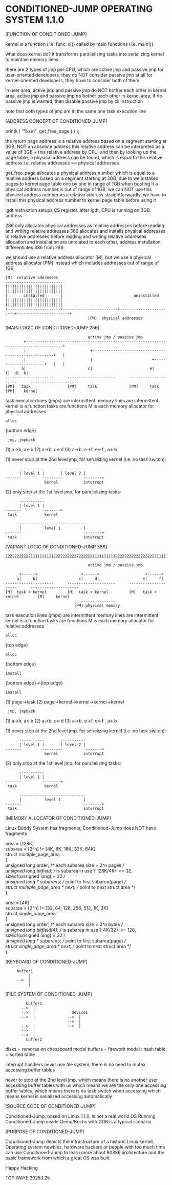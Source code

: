 # CONDITIONED-JUMP OPERATING SYSTEM 1.1.0

[FUNCTION OF CONDITIONED-JUMP]

kernel is a function (i.e. func_x()) called by main functions (i.e. main())

what does kernel do? it transforms parallelizing tasks into serializing kernel to maintain memory lines

there are 2 types of jmp per CPU, which are active jmp and passive jmp
for user-oriented developers, they do NOT consider passive jmp at all
for kernel-oriented developers, they have to consider both of them

in user area, active jmp and passive jmp do NOT bother each other
in kernel area, active jmp and passive jmp do bother each other
in kernel area, if no passive jmp is wanted, then disable passive jmp by cli instruction

note that both types of jmp are in the same one task execution line

[ADDRESS CONCEPT OF CONDITIONED-JUMP]

printk ( "%x\n", get_free_page ( ) );

the return page address is a relative address based on a segment starting at 3GB, NOT an absolute address
this relative address can be interpreted as a value of 3GB + this relative address by CPU, and then
by looking up the page table, a physical address can be found, which is equal to this relative address
i.e. relative addresses == physical addresses

get_free_page allocates a physical address number which is equal to a relative address based on a segment
starting at 3GB, due to we installed pages to kernel page table one by one in range of 1GB when booting
if a physical address number is out of range of 1GB, we can NOT use this physical address number as a relative
address straightforwardly. we have to install this physical address number to kernel page table before using it

lgdt instruction setups CS register. after lgdt, CPU is running on 3GB address

286 only allocates physical addresses as relative addresses before reading and writing relative addresses
386 allocates and installs physical addresses to relative addresses before reading and writing relative addresses
allocation and installation are unrelated to each other, address installation differentiates 386 from 286

we should use a relative address allocator [M], but we use a physical address allocator [PM] instead
which includes addresses out of range of 1GB

    [M]  relative addresses
    -------------------------
    |||||||||||||||||||||||||
    |||||||||||||||||||||||||
    |       installed       |                               uninstalled
    |||||||||||||||||||||||||
    |||||||||||||||||||||||||
    +-----------------------+------------------------+------------------------+-----------------------+
                                        [PM]  physical addresses

[MAIN LOGIC OF CONDITIONED-JUMP 286]

                                        active jmp / passive jmp
            +--------------------------------------------------------------------------------------+
            |                            +-----------------------------------------------------+   |
            |                            |                          +----------------------+   |   |
           a|                           c|                         e|                     f|  d|  b|
    ---------------------      ---------------------      ---------------------      ---------------------
    [PM]   task                [PM]     task              [PM]     task              [PM]    kernel

task execution lines (jmps) are intermittent
memory lines are intermittent
kernel is a function
tasks are functions
M is each memory allocator for physical addresses

    alloc
{bottom edge}

     jmp, jmpback
(1) a->b, a<-b
(2) a->b, c<-d
(3) a->b,
    e->f, e<-f
        , a<-b

(1) never stop at the 2nd level jmp, for serializing kernel (i.e. no task switch):

          -----------       -----------
          | level 1 |       | level 2 |
    -------         ---------         -------->
                     kernel           interrupt

(2) only stop at the 1st level jmp, for parallelizing tasks:

          -----------
          | level 1 |
    -------         -------->
     task            kernel

          -----------------------------
          |          level 1          |
    -------                           -------->
     task                             interrupt

[VARIANT LOGIC OF CONDITIONED-JUMP 386]

    222222222221111111111222222222222222221111111111222222222222222222111111111111111111111111111111111111

                                        active jmp / passive jmp

          +------+                   +------+                    +------+
         a|     b|                  c|     d|                   e|     f|
    ---------------------      ---------------------      ---------------------      ---------------------
    [M]  task + kernel         [M]  task + kernel         [M]   task + kernel        [M]     kernel
                                     ---------------
                                  [PM] physical memory

task execution lines (jmps) are intermittent
memory lines are intermittent
kernel is a function
tasks are functions
M is each memory allocator for relative addresses

    alloc
{top edge}

    alloc
{bottom edge}

    install
{bottom edge}->{top edge}

    install
(1) page->task
(2) page->kernel->kernel->kernel->kernel

     jmp, jmpback
(1) a->b, a<-b
(2) a->b, c<-d
(3) a->b,
    e->f, e<-f
        , a<-b

(1) never stop at the 2nd level jmp, for serializing kernel (i.e. no task switch):

          -----------       -----------
          | level 1 |       | level 2 |
    -------         ---------         -------->
                     kernel           interrupt

(2) only stop at the 1st level jmp, for parallelizing tasks:

          -----------
          | level 1 |
    -------         -------->
     task            kernel

          -----------------------------
          |          level 1          |
    -------                           -------->
     task                             interrupt

[MEMORY ALLOCATOR OF CONDITIONED-JUMP]

Linux Buddy System has fragments, Conditioned-Jump does NOT have fragments

area = [128K]  
subarea = [2^n] !> [4K, 8K, 16K, 32K, 64K]  
struct multiple_page_area  
{  
     unsigned long order;               /* each subarea size = 2^n pages */  
     unsigned long bitfield;            /* is subarea in use ? 128K/4K+ <= 32, sizeof(unsigned long) = 32 */  
     unsigned long * subareas;          /* point to first subarea(page) */  
     struct multiple_page_area * next;  /* point to next struct area */  
};  

area = [4K]  
subarea = [2^n] !> [32, 64, 128, 256, 512, 1K, 2K]  
struct single_page_area  
{  
     unsigned long order;               /* each subarea size = 2^n bytes */  
     unsigned long bitfield[4];         /* is subarea in use ? 4K/32+ <= 128, sizeof(unsigned long) = 32 */  
     unsigned long * subareas;          /* point to first subarea(page) */  
     struct single_page_area * next;    /* point to next struct area */  
};  

[KEYBOARD OF CONDITIONED-JUMP]

         buffer1
              |
         -->  |
              |

[FILE SYSTEM OF CONDITIONED-JUMP]

             buffer1
           -->  |
           -->  |                device1
           -->  |              -->  |
                               -->  |
           -->  |              -->  |
           -->  |
           -->  |
             buffer2

disks = remoras on chessboard model
buffers = firework model : hash table + sorted table

interrupt handlers never use file system, there is no need to mutex accessing buffer tables

never to stop at the 2nd level jmp, which means there is no another user accessing buffer tables with us
which means we are the only one accessing buffer tables, which means there is no task switch when accessing
which means kernel is serialized accessing automatically

[SOURCE CODE OF CONDITIONED-JUMP]

Conditioned-Jump, based on Linux 1.1.0, is not a real world OS
Running Conditioned-Jump inside Qemu/Bochs with GDB is a typical scenario

[PURPOSE OF CONDITIONED-JUMP]

Conditioned-Jump depicts the infrastructure of a historic Linux kernel. Operating system newbies,
hardware hackers or people with too much time can use Conditioned-Jump to learn more about 80386
architecture and the basic framework from which a great OS was built

Happy Hacking



TOP WAYE
2025.1.25
